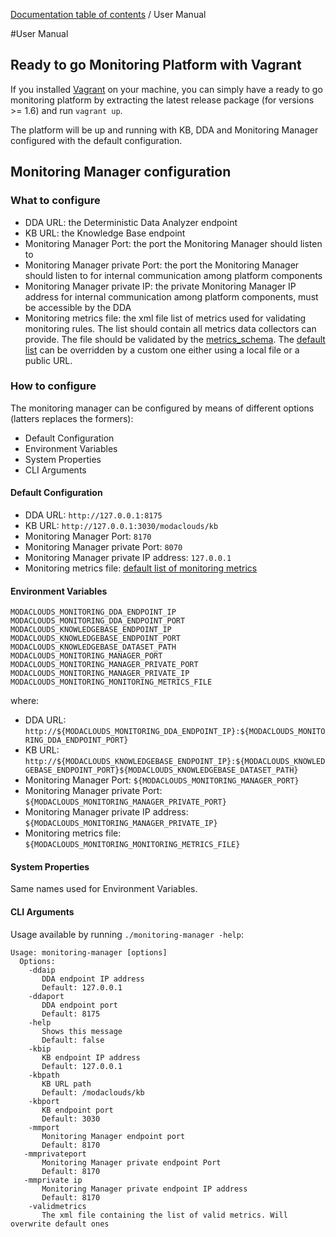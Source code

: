 [Documentation table of contents](TOC.md) / User Manual

#User Manual

## Ready to go Monitoring Platform with Vagrant

If you installed [Vagrant](http://www.vagrantup.com) on your machine, you can simply have a ready to go monitoring platform by extracting the latest release package (for versions >= 1.6) and run `vagrant up`.

The platform will be up and running with KB, DDA and Monitoring Manager configured with the default configuration.

## Monitoring Manager configuration

### What to configure

* DDA URL: the Deterministic Data Analyzer endpoint
* KB URL: the Knowledge Base endpoint
* Monitoring Manager Port: the port the Monitoring Manager should listen to
* Monitoring Manager private Port: the port the Monitoring Manager should listen to for internal communication among platform components
* Monitoring Manager private IP: the private Monitoring Manager IP address for internal communication among platform components, must be accessible by the DDA
* Monitoring metrics file: the xml file list of metrics used for validating monitoring rules. The list should contain all metrics data collectors can provide. The file should be validated by the [metrics_schema](https://raw.githubusercontent.com/deib-polimi/modaclouds-qos-models/master/metamodels/commons/metrics_schema.xsd). The [default list](https://raw.githubusercontent.com/deib-polimi/modaclouds-qos-models/master/src/main/resources/monitoring_metrics.xml) can be overridden by a custom one either using a local file or a public URL.

### How to configure

The monitoring manager can be configured by means of different options (latters replaces the formers):
* Default Configuration
* Environment Variables
* System Properties
* CLI Arguments

#### Default Configuration

* DDA URL: `http://127.0.0.1:8175`
* KB URL: `http://127.0.0.1:3030/modaclouds/kb`
* Monitoring Manager Port: `8170`
* Monitoring Manager private Port: `8070`
* Monitoring Manager private IP address: `127.0.0.1`
* Monitoring metrics file: [default list of monitoring metrics](https://raw.githubusercontent.com/deib-polimi/modaclouds-qos-models/master/src/main/resources/monitoring_metrics.xml)

#### Environment Variables

```
MODACLOUDS_MONITORING_DDA_ENDPOINT_IP
MODACLOUDS_MONITORING_DDA_ENDPOINT_PORT
MODACLOUDS_KNOWLEDGEBASE_ENDPOINT_IP
MODACLOUDS_KNOWLEDGEBASE_ENDPOINT_PORT
MODACLOUDS_KNOWLEDGEBASE_DATASET_PATH
MODACLOUDS_MONITORING_MANAGER_PORT
MODACLOUDS_MONITORING_MANAGER_PRIVATE_PORT
MODACLOUDS_MONITORING_MANAGER_PRIVATE_IP
MODACLOUDS_MONITORING_MONITORING_METRICS_FILE
```

where:
* DDA URL: `http://${MODACLOUDS_MONITORING_DDA_ENDPOINT_IP}:${MODACLOUDS_MONITORING_DDA_ENDPOINT_PORT}`
* KB URL: `http://${MODACLOUDS_KNOWLEDGEBASE_ENDPOINT_IP}:${MODACLOUDS_KNOWLEDGEBASE_ENDPOINT_PORT}${MODACLOUDS_KNOWLEDGEBASE_DATASET_PATH}`
* Monitoring Manager Port: `${MODACLOUDS_MONITORING_MANAGER_PORT}`
* Monitoring Manager private Port: `${MODACLOUDS_MONITORING_MANAGER_PRIVATE_PORT}`
* Monitoring Manager private IP address: `${MODACLOUDS_MONITORING_MANAGER_PRIVATE_IP}`
* Monitoring metrics file: `${MODACLOUDS_MONITORING_MONITORING_METRICS_FILE}`

#### System Properties

Same names used for Environment Variables.

#### CLI Arguments

Usage available by running `./monitoring-manager -help`:

```
Usage: monitoring-manager [options]
  Options:
    -ddaip
       DDA endpoint IP address
       Default: 127.0.0.1
    -ddaport
       DDA endpoint port
       Default: 8175
    -help
       Shows this message
       Default: false
    -kbip
       KB endpoint IP address
       Default: 127.0.0.1
    -kbpath
       KB URL path
       Default: /modaclouds/kb
    -kbport
       KB endpoint port
       Default: 3030
    -mmport
       Monitoring Manager endpoint port
       Default: 8170
   -mmprivateport
       Monitoring Manager private endpoint Port
       Default: 8170
   -mmprivate ip
       Monitoring Manager private endpoint IP address
       Default: 8170
    -validmetrics
       The xml file containing the list of valid metrics. Will overwrite default ones
```
